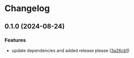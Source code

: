 # Changelog

## 0.1.0 (2024-08-24)


### Features

* update dependencies and added release please ([3a26cb1](https://www.github.com/DashBrains/rubocop-config/commit/3a26cb1f745107b44c45bfe86dfa4a900ecd330e))
